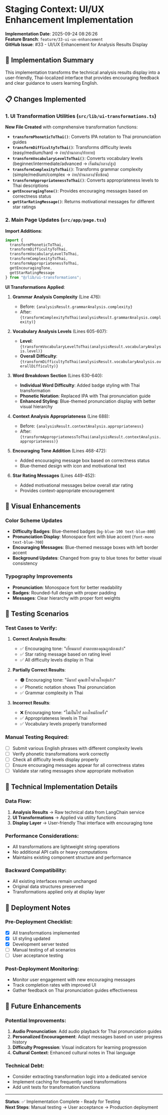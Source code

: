 # Staging Context: UI/UX Enhancement Implementation

**Implementation Date**: 2025-09-24 08:26:26  
**Feature Branch**: `feature/33-ui-ux-enhancement`  
**GitHub Issue**: #33 - UI/UX Enhancement for Analysis Results Display  

## 🎯 Implementation Summary

This implementation transforms the technical analysis results display into a user-friendly, Thai-localized interface that provides encouraging feedback and clear guidance to users learning English.

## 📋 Changes Implemented

### 1. UI Transformation Utilities (`src/lib/ui-transformations.ts`)

**New File Created** with comprehensive transformation functions:

- **`transformPhoneticToThai()`**: Converts IPA notation to Thai pronunciation guides
- **`transformDifficultyToThai()`**: Transforms difficulty levels (easy/medium/hard → ง่าย/ปานกลาง/ท้าทาย)
- **`transformVocabularyLevelToThai()`**: Converts vocabulary levels (beginner/intermediate/advanced → เริ่มต้น/กลาง/สูง)
- **`transformComplexityToThai()`**: Transforms grammar complexity (simple/medium/complex → ง่าย/ปานกลาง/ซับซ้อน)
- **`transformAppropriatenessToThai()`**: Converts appropriateness levels to Thai descriptions
- **`getEncouragingTone()`**: Provides encouraging messages based on correctness status
- **`getStarRatingMessage()`**: Returns motivational messages for different star ratings

### 2. Main Page Updates (`src/app/page.tsx`)

**Import Additions**:
```typescript
import {
  transformPhoneticToThai,
  transformDifficultyToThai,
  transformVocabularyLevelToThai,
  transformComplexityToThai,
  transformAppropriatenessToThai,
  getEncouragingTone,
  getStarRatingMessage
} from "@/lib/ui-transformations";
```

**UI Transformations Applied**:

1. **Grammar Analysis Complexity** (Line 476):
   - Before: `{analysisResult.grammarAnalysis.complexity}`
   - After: `{transformComplexityToThai(analysisResult.grammarAnalysis.complexity)}`

2. **Vocabulary Analysis Levels** (Lines 605-607):
   - **Level**: `{transformVocabularyLevelToThai(analysisResult.vocabularyAnalysis.level)}`
   - **Overall Difficulty**: `{transformDifficultyToThai(analysisResult.vocabularyAnalysis.overallDifficulty)}`

3. **Word Breakdown Section** (Lines 630-640):
   - **Individual Word Difficulty**: Added badge styling with Thai transformation
   - **Phonetic Notation**: Replaced IPA with Thai pronunciation guide
   - **Enhanced Styling**: Blue-themed pronunciation display with better visual hierarchy

4. **Context Analysis Appropriateness** (Line 688):
   - Before: `{analysisResult.contextAnalysis.appropriateness}`
   - After: `{transformAppropriatenessToThai(analysisResult.contextAnalysis.appropriateness)}`

5. **Encouraging Tone Addition** (Lines 468-472):
   - Added encouraging message box based on correctness status
   - Blue-themed design with icon and motivational text

6. **Star Rating Messages** (Lines 449-452):
   - Added motivational messages below overall star rating
   - Provides context-appropriate encouragement

## 🎨 Visual Enhancements

### Color Scheme Updates
- **Difficulty Badges**: Blue-themed badges (`bg-blue-100 text-blue-800`)
- **Pronunciation Display**: Monospace font with blue accent (`font-mono text-blue-700`)
- **Encouraging Messages**: Blue-themed message boxes with left border accent
- **Background Updates**: Changed from gray to blue tones for better visual consistency

### Typography Improvements
- **Pronunciation**: Monospace font for better readability
- **Badges**: Rounded-full design with proper padding
- **Messages**: Clear hierarchy with proper font weights

## 🧪 Testing Scenarios

### Test Cases to Verify:

1. **Correct Analysis Results**:
   - ✅ Encouraging tone: "เยี่ยมมาก! คำตอบของคุณถูกต้องแล้ว"
   - ✅ Star rating message based on rating level
   - ✅ All difficulty levels display in Thai

2. **Partially Correct Results**:
   - 🟠 Encouraging tone: "ดีมาก! คุณเข้าใจส่วนใหญ่แล้ว"
   - ✅ Phonetic notation shows Thai pronunciation
   - ✅ Grammar complexity in Thai

3. **Incorrect Results**:
   - ❌ Encouraging tone: "ไม่เป็นไร! ลองใหม่อีกครั้ง"
   - ✅ Appropriateness levels in Thai
   - ✅ Vocabulary levels properly transformed

### Manual Testing Required:
- [ ] Submit various English phrases with different complexity levels
- [ ] Verify phonetic transformations work correctly
- [ ] Check all difficulty levels display properly
- [ ] Ensure encouraging messages appear for all correctness states
- [ ] Validate star rating messages show appropriate motivation

## 🔧 Technical Implementation Details

### Data Flow:
1. **Analysis Results** → Raw technical data from LangChain service
2. **UI Transformations** → Applied via utility functions
3. **Display Layer** → User-friendly Thai interface with encouraging tone

### Performance Considerations:
- All transformations are lightweight string operations
- No additional API calls or heavy computations
- Maintains existing component structure and performance

### Backward Compatibility:
- All existing interfaces remain unchanged
- Original data structures preserved
- Transformations applied only at display layer

## 🚀 Deployment Notes

### Pre-Deployment Checklist:
- [x] All transformations implemented
- [x] UI styling updated
- [x] Development server tested
- [ ] Manual testing of all scenarios
- [ ] User acceptance testing

### Post-Deployment Monitoring:
- Monitor user engagement with new encouraging messages
- Track completion rates with improved UI
- Gather feedback on Thai pronunciation guides effectiveness

## 📝 Future Enhancements

### Potential Improvements:
1. **Audio Pronunciation**: Add audio playback for Thai pronunciation guides
2. **Personalized Encouragement**: Adapt messages based on user progress history
3. **Difficulty Progression**: Visual indicators for learning progression
4. **Cultural Context**: Enhanced cultural notes in Thai language

### Technical Debt:
- Consider extracting transformation logic into a dedicated service
- Implement caching for frequently used transformations
- Add unit tests for transformation functions

---

**Status**: ✅ Implementation Complete - Ready for Testing  
**Next Steps**: Manual testing → User acceptance → Production deployment